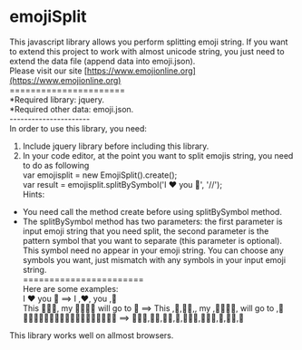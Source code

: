# emojiSplit
This javascript library allows you perform splitting emoji string. If you want to extend this project to work with almost unicode string, you just need to extend the data file (append data into emoji.json). <br/>
Please visit our site [https://www.emojionline.org](https://www.emojionline.org) <br/>
====================== <br/>
*Required library: jquery. <br/> 
*Required other data: emoji.json. <br/>
----------------------  <br/>
In order to use this library, you need:
1) Include jquery library before including this library.
2) In your code editor, at the point you want to split emojis string, you need to do as following  
var emojisplit = new EmojiSplit().create(); <br/>
var result = emojisplit.splitBySymbol('I ❤ you 💏', '//'); <br/> 
Hints:    <br/>
+ You need call the method create before using splitBySymbol method.
+ The splitBySymbol method has two parameters: the first parameter is input emoji string that you need split, the second parameter is the pattern symbol that you want to separate (this parameter is optional). This symbol need no appear in your emoji string. You can choose any symbols you want, just mismatch with any symbols in your input emoji string. <br/>
=======================   <br/>
Here are some examples:  <br/>
I ❤ you 💏 ==> I ,❤, you ,💏 <br/>
This 🎄🎅🏼, my 👨‍👩‍👧‍👦 will go to 🗽 ==> This ,🎄,🎅🏼,, my ,👨‍👩‍👧‍👦, will go to ,🗽 <br/>
👨🏾‍🎓👷🏿👸🏻👢👨‍👨‍👦👩‍👩‍👦💑🤦🏼🙋 ==> 👨🏾‍🎓,👷🏿,👸🏻,👢,👨‍👨‍👦,👩‍👩‍👦,💑,🤦🏼,🙋 <br/>

This library works well on allmost browsers.
